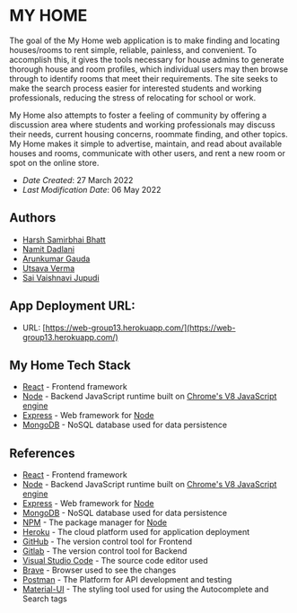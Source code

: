 # MY HOME

The goal of the My Home web application is to make finding and locating houses/rooms to rent simple, reliable, painless, and convenient. To accomplish this, it gives the tools necessary for house admins to generate thorough house and room profiles, which individual users may then browse through to identify rooms that meet their requirements. The site seeks to make the search process easier for interested students and working professionals, reducing the stress of relocating for school or work.

My Home also attempts to foster a feeling of community by offering a discussion area where students and working professionals may discuss their needs, current housing concerns, roommate finding, and other topics. My Home makes it simple to advertise, maintain, and read about available houses and rooms, communicate with other users, and rent a new room or spot on the online store.

- _Date Created_: 27 March 2022
- _Last Modification Date_: 06 May 2022

## Authors

- [Harsh Samirbhai Bhatt](mailto:harsh.bhatt@dal.ca)
- [Namit Dadlani](mailto:nm856602@dal.ca)
- [Arunkumar Gauda](mailto:arung@dal.ca)
- [Utsava Verma](mailto:ut752143@dal.ca)
- [Sai Vaishnavi Jupudi](mailto:sv984706@dal.ca)

## App Deployment URL:

- URL: [https://web-group13.herokuapp.com/](https://web-group13.herokuapp.com/)

## My Home Tech Stack

- [React](https://reactjs.org/) - Frontend framework
- [Node](https://nodejs.org/) - Backend JavaScript runtime built on [Chrome's V8 JavaScript engine](https://v8.dev/)
- [Express](https://expressjs.com/) - Web framework for [Node](https://nodejs.org/)
- [MongoDB](https://www.mongodb.com/) - NoSQL database used for data persistence

## References

- [React](https://reactjs.org/) - Frontend framework
- [Node](https://nodejs.org/) - Backend JavaScript runtime built on [Chrome's V8 JavaScript engine](https://v8.dev/)
- [Express](https://expressjs.com/) - Web framework for [Node](https://nodejs.org/)
- [MongoDB](https://www.mongodb.com/) - NoSQL database used for data persistence
- [NPM](https://www.npmjs.com/) - The package manager for [Node](https://nodejs.org/)
- [Heroku](https://dashboard.heroku.com/) - The cloud platform used for application deployment
- [GitHub](https://github.com/) - The version control tool for Frontend
- [Gitlab](https://git.cs.dal.ca/) - The version control tool for Backend
- [Visual Studio Code](https://code.visualstudio.com/download) - The source code editor used
- [Brave](https://brave.com/) - Browser used to see the changes
- [Postman](https://www.postman.com/) - The Platform for API development and testing
- [Material-UI](https://mui.com/) - The styling tool used for using the Autocomplete and Search tags
